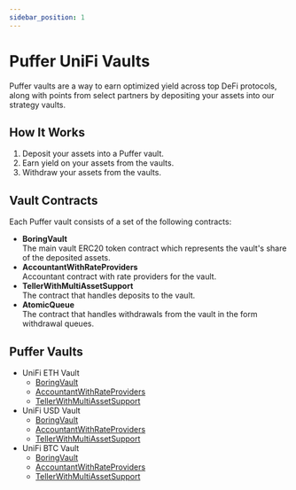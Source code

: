 ```yaml
---
sidebar_position: 1
---
```


# Puffer UniFi Vaults

Puffer vaults are a way to earn optimized yield across top DeFi protocols, along with points from select partners by depositing your assets into our strategy vaults.

## How It Works

1. Deposit your assets into a Puffer vault.
2. Earn yield on your assets from the vaults.
3. Withdraw your assets from the vaults.

## Vault Contracts

Each Puffer vault consists of a set of the following contracts:

- **BoringVault**\
  The main vault ERC20 token contract which represents the vault's share of the deposited assets.
- **AccountantWithRateProviders**\
  Accountant contract with rate providers for the vault.
- **TellerWithMultiAssetSupport**\
  The contract that handles deposits to the vault.
- **AtomicQueue**\
  The contract that handles withdrawals from the vault in the form withdrawal queues.

## Puffer Vaults

- UniFi ETH Vault
  - [BoringVault](https://etherscan.io/address/0x196ead472583bc1e9af7a05f860d9857e1bd3dcc)
  - [AccountantWithRateProviders](https://etherscan.io/address/0xa9fb7e2922216debe3fd5e1bbe7591ee446dc21c)
  - [TellerWithMultiAssetSupport](https://etherscan.io/address/0x08eb2eccdf6ebd7aba601791f23ec5b5f68a1d53)
- UniFi USD Vault
  - [BoringVault](https://etherscan.io/address/0x82c40e07277eBb92935f79cE92268F80dDc7caB4)
  - [AccountantWithRateProviders](https://etherscan.io/address/0xe0bDb7b9225A2CeB42998dc2E51D4D3CDeb7e3Be)
  - [TellerWithMultiAssetSupport](https://etherscan.io/address/0x5d3Fb47FE7f3F4Ce8fe55518f7E4F7D6061B54DD)
- UniFi BTC Vault
  - [BoringVault](https://etherscan.io/address/0x170d847a8320f3b6a77ee15b0cae430e3ec933a0)
  - [AccountantWithRateProviders](https://etherscan.io/address/0x2afb28b0561d99b5e00829ec2ef54946a00a35f7)
  - [TellerWithMultiAssetSupport](https://etherscan.io/address/0x0743647a607822781f9d0a639454e76289182f0b)
